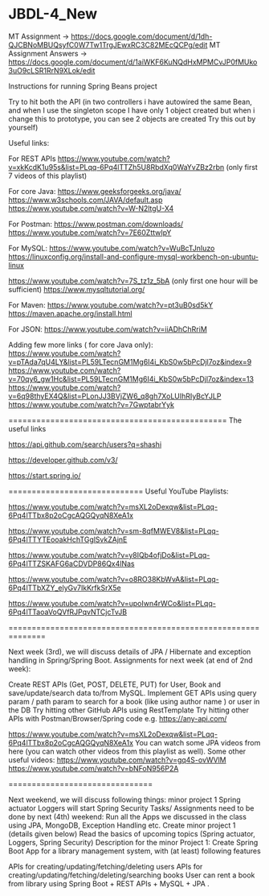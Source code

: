 # JBDL-4_New
 
MT Assignment -> https://docs.google.com/document/d/1dh-QJCBNoMBUQsyfC0W7Tw1TrgJEwxRC3C82MEcQCPg/edit
MT Assignment Answers -> https://docs.google.com/document/d/1aiWKF6KuNQdHxMPMCvJP0fMUko3uO9cLSR1RrN9XLok/edit

Instructions for running Spring Beans project

Try to hit both the API (in two controllers i have autowired the same Bean, and when I use the singleton scope I have only 1 object created but when i change this to prototype, you can see 2 objects are created Try this out by yourself)

Useful links:

For REST APIs https://www.youtube.com/watch?v=xkKcdK1u95s&list=PLqq-6Pq4lTTZh5U8RbdXq0WaYvZBz2rbn (only first 7 videos of this playlist)

For core Java: https://www.geeksforgeeks.org/java/ https://www.w3schools.com/JAVA/default.asp https://www.youtube.com/watch?v=W-N2ltgU-X4

For Postman: https://www.postman.com/downloads/ https://www.youtube.com/watch?v=7E60ZttwIpY

For MySQL: https://www.youtube.com/watch?v=WuBcTJnIuzo https://linuxconfig.org/install-and-configure-mysql-workbench-on-ubuntu-linux

https://www.youtube.com/watch?v=7S_tz1z_5bA (only first one hour will be sufficient) https://www.mysqltutorial.org/

For Maven: https://www.youtube.com/watch?v=pt3uB0sd5kY https://maven.apache.org/install.html

For JSON: https://www.youtube.com/watch?v=iiADhChRriM

Adding few more links ( for core Java only): https://www.youtube.com/watch?v=pTAda7qU4LY&list=PL59LTecnGM1Mg6I4i_KbS0w5bPcDjl7oz&index=9 https://www.youtube.com/watch?v=70qy6_gw1Hc&list=PL59LTecnGM1Mg6I4i_KbS0w5bPcDjl7oz&index=13 https://www.youtube.com/watch?v=6q98thyEX4Q&list=PLonJJ3BVjZW6_q8gh7XoLUIhRIyBcYJLP https://www.youtube.com/watch?v=7GwptabrYyk

=============================================== The useful links

https://api.github.com/search/users?q=shashi

https://developer.github.com/v3/

https://start.spring.io/

============================= Useful YouTube Playlists:

https://www.youtube.com/watch?v=msXL2oDexqw&list=PLqq-6Pq4lTTbx8p2oCgcAQGQyqN8XeA1x

https://www.youtube.com/watch?v=sm-8qfMWEV8&list=PLqq-6Pq4lTTYTEooakHchTGglSvkZAjnE

https://www.youtube.com/watch?v=y8IQb4ofjDo&list=PLqq-6Pq4lTTZSKAFG6aCDVDP86Qx4lNas

https://www.youtube.com/watch?v=o8RO38KbWvA&list=PLqq-6Pq4lTTbXZY_elyGv7IkKrfkSrX5e

https://www.youtube.com/watch?v=upoIwn4rWCo&list=PLqq-6Pq4lTTaoaVoQVfRJPqvNTCjcTvJB

==============================================================

Next week (3rd), we will discuss details of JPA / Hibernate and exception handling in Spring/Spring Boot.
Assignments for next week (at end of 2nd week):

Create REST APIs (Get, POST, DELETE, PUT) for User, Book and save/update/search data to/from MySQL.
Implement GET APIs using query param / path param to search for a book (like using author name ) or user in the DB
Try hitting other GitHub APIs using RestTemplate
Try hitting other APIs with Postman/Browser/Spring code e.g. https://any-api.com/

https://www.youtube.com/watch?v=msXL2oDexqw&list=PLqq-6Pq4lTTbx8p2oCgcAQGQyqN8XeA1x You can watch some JPA videos from here (you can watch other videos from this playlist as well). Some other useful videos: https://www.youtube.com/watch?v=gq4S-ovWVlM https://www.youtube.com/watch?v=bNFoN956P2A

===============================

Next weekend, we will discuss following things:
minor project 1
Spring actuator
Loggers
will start Spring Security
Tasks/ Assignments need to be done by next (4th) weekend:
Run all the Apps we discussed in the class using JPA, MongoDB, Exception Handling etc.
Create minor project 1 (details given below)
Read the basics of upcoming topics (Spring actuator, Loggers, Spring Security)
Description for the minor Project 1:
Create Spring Boot App for a library management system, with (at least) following features

APIs for creating/updating/fetching/deleting users
APIs for creating/updating/fetching/deleting/searching books
User can rent a book from library using Spring Boot + REST APIs + MySQL + JPA .
